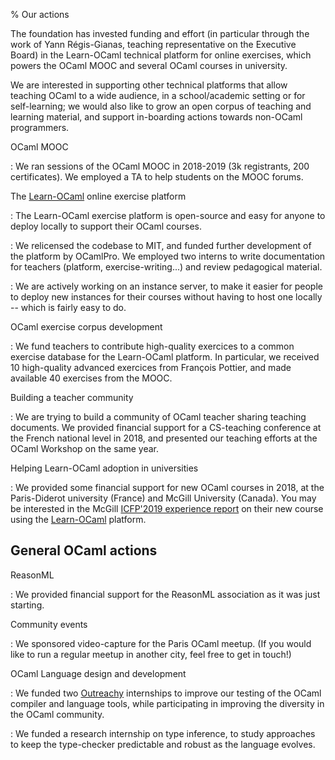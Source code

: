 % Our actions

The foundation has invested funding and effort (in particular through
the work of Yann Régis-Gianas, teaching representative on the
Executive Board) in the Learn-OCaml technical platform for online
exercises, which powers the OCaml MOOC and several OCaml courses in
university.

We are interested in supporting other technical platforms that allow
teaching OCaml to a wide audience, in a school/academic setting or for
self-learning; we would also like to grow an open corpus of teaching
and learning material, and support in-boarding actions towards
non-OCaml programmers.

OCaml MOOC

: We ran sessions of the OCaml MOOC in 2018-2019 (3k registrants, 200
certificates). We employed a TA to help students on the MOOC forums.

The [Learn-OCaml](learn-ocaml.html) online exercise platform

: The Learn-OCaml exercise platform is open-source and easy for anyone
   to deploy locally to support their OCaml courses.
   
: We relicensed the codebase to MIT, and funded further development of
  the platform by OCamlPro. We employed two interns to write
  documentation for teachers (platform, exercise-writing...) and
  review pedagogical material.
 
: We are actively working on an instance server, to make it easier for
  people to deploy new instances for their courses without having to
  host one locally -- which is fairly easy to do.

OCaml exercise corpus development

: We fund teachers to contribute high-quality exercices to a common
  exercise database for the Learn-OCaml platform. In particular, we
  received 10 high-quality advanced exercices from François Pottier,
  and made available 40 exercises from the MOOC.

Building a teacher community

: We are trying to build a community of OCaml teacher sharing teaching
  documents. We provided financial support for a CS-teaching
  conference at the French national level in 2018, and presented our
  teaching efforts at the OCaml Workshop on the same year.

Helping Learn-OCaml adoption in universities

: We provided some financial support for new OCaml courses in 2018, at
  the Paris-Diderot university (France) and McGill University
  (Canada). You may be interested in the McGill [ICFP'2019 experience
  report](https://www.cs.mcgill.ca/~bpientka/papers/learn-ocaml-icfp19)
  on their new course using the [Learn-OCaml](learn-ocaml.html) platform.

## General OCaml actions

ReasonML

: We provided financial support for the ReasonML association as it was just starting.

Community events

: We sponsored video-capture for the Paris OCaml meetup. (If you would
  like to run a regular meetup in another city, feel free to get in
  touch!)

OCaml Language design and development

: We funded two [Outreachy](https://www.outreachy.org/) internships to
  improve our testing of the OCaml compiler and language tools, while
  participating in improving the diversity in the OCaml community.

: We funded a research internship on type inference, to study
  approaches to keep the type-checker predictable and robust as the
  language evolves.
